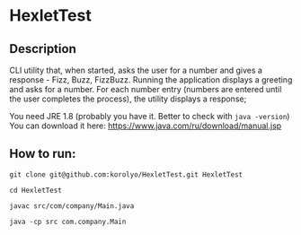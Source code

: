 # HexletTest

## Description

CLI utility that, when started, asks the user for a number and gives
a response - Fizz, Buzz, FizzBuzz. Running the application displays a greeting
and asks for a number. For each number entry (numbers are entered until the user 
completes the process), the utility displays a response;


You need JRE 1.8 (probably you have it. Better to check with ```java -version```)
You can download it here:
https://www.java.com/ru/download/manual.jsp


## How to run:
```
git clone git@github.com:korolyo/HexletTest.git HexletTest

cd HexletTest

javac src/com/company/Main.java

java -cp src com.company.Main
```
